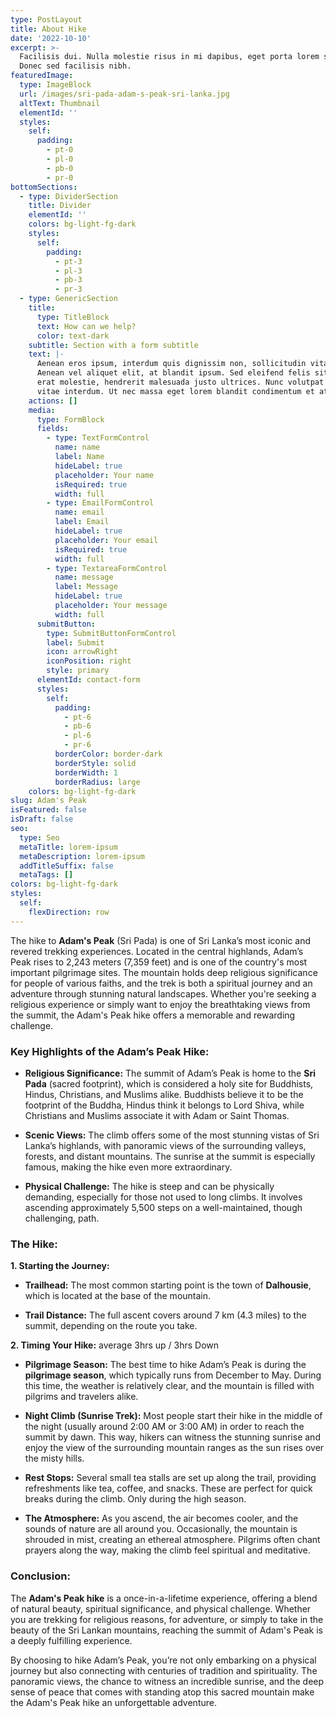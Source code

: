 ```yaml
---
type: PostLayout
title: About Hike
date: '2022-10-10'
excerpt: >-
  Facilisis dui. Nulla molestie risus in mi dapibus, eget porta lorem semper.
  Donec sed facilisis nibh.
featuredImage:
  type: ImageBlock
  url: /images/sri-pada-adam-s-peak-sri-lanka.jpg
  altText: Thumbnail
  elementId: ''
  styles:
    self:
      padding:
        - pt-0
        - pl-0
        - pb-0
        - pr-0
bottomSections:
  - type: DividerSection
    title: Divider
    elementId: ''
    colors: bg-light-fg-dark
    styles:
      self:
        padding:
          - pt-3
          - pl-3
          - pb-3
          - pr-3
  - type: GenericSection
    title:
      type: TitleBlock
      text: How can we help?
      color: text-dark
    subtitle: Section with a form subtitle
    text: |-
      Aenean eros ipsum, interdum quis dignissim non, sollicitudin vitae nisl.
      Aenean vel aliquet elit, at blandit ipsum. Sed eleifend felis sit amet
      erat molestie, hendrerit malesuada justo ultrices. Nunc volutpat at erat
      vitae interdum. Ut nec massa eget lorem blandit condimentum et at risus.
    actions: []
    media:
      type: FormBlock
      fields:
        - type: TextFormControl
          name: name
          label: Name
          hideLabel: true
          placeholder: Your name
          isRequired: true
          width: full
        - type: EmailFormControl
          name: email
          label: Email
          hideLabel: true
          placeholder: Your email
          isRequired: true
          width: full
        - type: TextareaFormControl
          name: message
          label: Message
          hideLabel: true
          placeholder: Your message
          width: full
      submitButton:
        type: SubmitButtonFormControl
        label: Submit
        icon: arrowRight
        iconPosition: right
        style: primary
      elementId: contact-form
      styles:
        self:
          padding:
            - pt-6
            - pb-6
            - pl-6
            - pr-6
          borderColor: border-dark
          borderStyle: solid
          borderWidth: 1
          borderRadius: large
    colors: bg-light-fg-dark
slug: Adam's Peak
isFeatured: false
isDraft: false
seo:
  type: Seo
  metaTitle: lorem-ipsum
  metaDescription: lorem-ipsum
  addTitleSuffix: false
  metaTags: []
colors: bg-light-fg-dark
styles:
  self:
    flexDirection: row
---
```

The hike to **Adam's Peak** (Sri Pada) is one of Sri Lanka’s most iconic and revered trekking experiences. Located in the central highlands, Adam’s Peak rises to 2,243 meters (7,359 feet) and is one of the country's most important pilgrimage sites. The mountain holds deep religious significance for people of various faiths, and the trek is both a spiritual journey and an adventure through stunning natural landscapes. Whether you're seeking a religious experience or simply want to enjoy the breathtaking views from the summit, the Adam's Peak hike offers a memorable and rewarding challenge.

### **Key Highlights of the Adam’s Peak Hike:**

*   **Religious Significance:** The summit of Adam’s Peak is home to the **Sri Pada** (sacred footprint), which is considered a holy site for Buddhists, Hindus, Christians, and Muslims alike. Buddhists believe it to be the footprint of the Buddha, Hindus think it belongs to Lord Shiva, while Christians and Muslims associate it with Adam or Saint Thomas.

*   **Scenic Views:** The climb offers some of the most stunning vistas of Sri Lanka’s highlands, with panoramic views of the surrounding valleys, forests, and distant mountains. The sunrise at the summit is especially famous, making the hike even more extraordinary.

*   **Physical Challenge:** The hike is steep and can be physically demanding, especially for those not used to long climbs. It involves ascending approximately 5,500 steps on a well-maintained, though challenging, path.



### **The Hike:**

**1. Starting the Journey:**

*   **Trailhead:** The most common starting point is the town of **Dalhousie**, which is located at the base of the mountain. 

*   **Trail Distance:** The full ascent covers around 7 km (4.3 miles) to the summit, depending on the route you take.

**2. Timing Your Hike:** average 3hrs up / 3hrs Down

*   **Pilgrimage Season:** The best time to hike Adam’s Peak is during the **pilgrimage season**, which typically runs from December to May. During this time, the weather is relatively clear, and the mountain is filled with pilgrims and travelers alike.

*   **Night Climb (Sunrise Trek):** Most people start their hike in the middle of the night (usually around 2:00 AM or 3:00 AM) in order to reach the summit by dawn. This way, hikers can witness the stunning sunrise and enjoy the view of the surrounding mountain ranges as the sun rises over the misty hills.

<!---->

*   **Rest Stops:** Several small tea stalls are set up along the trail, providing refreshments like tea, coffee, and snacks. These are perfect for quick breaks during the climb. Only during the high season.

*   **The Atmosphere:** As you ascend, the air becomes cooler, and the sounds of nature are all around you. Occasionally, the mountain is shrouded in mist, creating an ethereal atmosphere. Pilgrims often chant prayers along the way, making the climb feel spiritual and meditative.



### **Conclusion:**

The **Adam's Peak hike** is a once-in-a-lifetime experience, offering a blend of natural beauty, spiritual significance, and physical challenge. Whether you are trekking for religious reasons, for adventure, or simply to take in the beauty of the Sri Lankan mountains, reaching the summit of Adam's Peak is a deeply fulfilling experience.

By choosing to hike Adam’s Peak, you’re not only embarking on a physical journey but also connecting with centuries of tradition and spirituality. The panoramic views, the chance to witness an incredible sunrise, and the deep sense of peace that comes with standing atop this sacred mountain make the Adam's Peak hike an unforgettable adventure.




